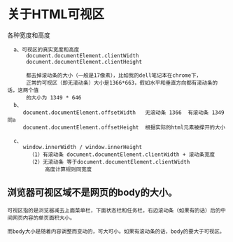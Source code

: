 # 关于HTML可视区

各种宽度和高度
 
      a、可视区的真实宽度和高度
          document.documentElement.clientWidth 
          document.documentElement.clientHeight
 
          都去掉滚动条的大小（一般是17像素），比如我的dell笔记本在chrome下，
          正常的可视区（即无滚动条）大小是1366*663，假如水平和垂直方向都有滚动条的话，这两个值
          的大小为 1349 * 646
      b、
         document.documentElement.offsetWidth   无滚动条 1366  有滚动条 1349 同a
         document.documentElement.offsetHeight  根据实际的html元素被撑开的大小
 
      c、
         window.innerWidth / window.innerHeight 
           （1）有滚动条 document.documentElement.clientWidth + 滚动条宽度
           （2）无滚动条 等于document.documentElement.clientWidth
                高度计算规则同宽度



## 浏览器可视区域不是网页的body的大小。

`可视区指的是浏览器减去上面菜单栏，下面状态栏和任务栏，右边滚动条（如果有的话）后的中间网页内容的单页面积大小。`

`而body大小是随着内容调整而变动的，可大可小。如果有滚动条的话，body的要大于可视区。`

